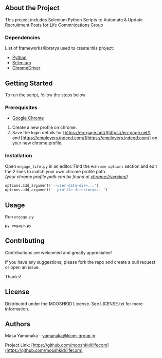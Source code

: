 ## About the Project
This project includes Selenium Python Scripts to Automate & Update Recruitment Posts for
Life Commnications Group


### Dependencies
List of frameworks/librarys used to create this project:

* [Python](https://www.python.org/downloads/)
* [Selenium](https://selenium-python.readthedocs.io/installation.html)
* [ChromeDriver](https://chromedriver.chromium.org/downloads)



## Getting Started
To run the script, follow the steps below

### Prerequisites
* [Google Chrome](https://www.google.com/chrome/)
1. Create a new profile on chrome.
2. Save the login details for [https://en-gage.net/](https://en-gage.net/) and [https://employers.indeed.com/](https://employers.indeed.com/) on your new chrome profile.



### Installation
Open `engage_life.py` in an editor. Find the `#chrome options` section and edit the 2 lines to match your own chrome profile path.<br>
*(your chrome profile path can be found at [chrome://version/](chrome://version/))*
```python
options.add_argument('--user-data-dir=...')
options.add_argument('--profile-directory=...')
```


## Usage
Run `engage.py`
```python
py engage.py
```


## Contributing
Contributions are welcomed and greatly appreciated!

If you have any suggestions, please fork the repo and create a pull request or open an issue. 

Thanks!


## License
Distributed under the MOOSHKID License. See LICENSE.txt for more information.


## Authors
Masa Yamanaka - yamanaka@lcom-group.jp

Project Link: [https://github.com/mooshkid/lifecom](https://github.com/mooshkid/lifecom)